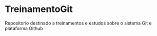 # TreinamentoGit
Repositorio destinado a treinamentos e estudos sobre o sistema Git e  plataforma Github
